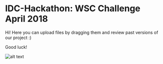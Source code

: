 # IDC-Hackathon: WSC Challenge April 2018

Hi!
Here you can upload files by dragging them and review past versions of our project :)

Good luck!

![alt text](https://www.2b-angels.com/wp-content/uploads/full-logo-blk.png)
